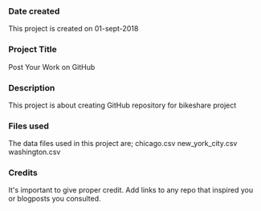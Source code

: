 ### Date created
This project is created on 01-sept-2018

### Project Title
Post Your Work on GitHub

### Description
This project is about creating GitHub repository for bikeshare project

### Files used
The data files used in this project are;
chicago.csv
new_york_city.csv
washington.csv

### Credits
It's important to give proper credit. Add links to any repo that inspired you or blogposts you consulted.


